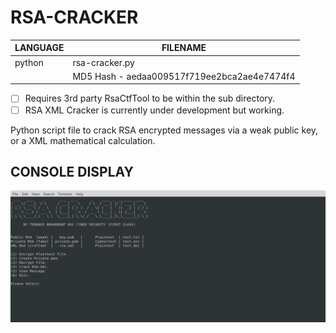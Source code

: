 # RSA-CRACKER

| LANGUAGE | FILENAME |
|------ |----------|
|python |rsa-cracker.py|
|| MD5 Hash - aedaa009517f719ee2bca2ae4e7474f4 |

- [ ] Requires 3rd party RsaCtfTool to be within the sub directory.
- [ ] RSA XML Cracker is currently under development but working.

Python script file to crack RSA encrypted messages via a weak public key, or a XML mathematical calculation. 

## CONSOLE DISPLAY
![Screenshot](picture2.png) 

